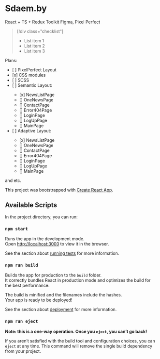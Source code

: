 # Sdaem.by

React + TS + Redux Toolkit
Figma, Pixel Perfect


> [!div class="checklist"]
> * List item 1
> * List item 2
> * List item 3

Plans:
<ul>

<li>[ ] PixelPerfect Layout</li>
<li>[x] CSS modules</li>
<li>[ ] SCSS</li>
<li>[ ] Semantic Layout:</li>
  <ul>
    <li>[x] NewsListPage</li>
    <li>[] OneNewsPage</li>
    <li>[] ContactPage</li>
    <li>[] Error404Page</li>
    <li>[] LoginPage</li>
    <li>[] LogUpPage</li>
    <li>[] MainPage</li>
  </ul>
<li>[ ] Adaptive Layout:</li>
  <ul>
    <li>[x] NewsListPage</li>
    <li>[] OneNewsPage</li>
    <li>[] ContactPage</li>
    <li>[] Error404Page</li>
    <li>[] LoginPage</li>
    <li>[] LogUpPage</li>
    <li>[] MainPage</li>
  </ul>
</ul>
 and etc.





This project was bootstrapped with [Create React App](https://github.com/facebook/create-react-app).

## Available Scripts

In the project directory, you can run:

### `npm start`

Runs the app in the development mode.\
Open [http://localhost:3000](http://localhost:3000) to view it in the browser.

See the section about [running tests](https://facebook.github.io/create-react-app/docs/running-tests) for more information.

### `npm run build`

Builds the app for production to the `build` folder.\
It correctly bundles React in production mode and optimizes the build for the best performance.

The build is minified and the filenames include the hashes.\
Your app is ready to be deployed!

See the section about [deployment](https://facebook.github.io/create-react-app/docs/deployment) for more information.

### `npm run eject`

**Note: this is a one-way operation. Once you `eject`, you can’t go back!**

If you aren’t satisfied with the build tool and configuration choices, you can `eject` at any time. This command will remove the single build dependency from your project.
